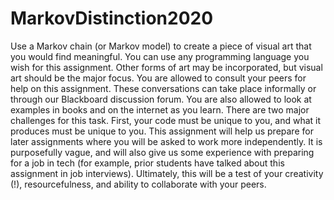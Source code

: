 # MarkovDistinction2020
Use a Markov chain (or Markov model) to create a piece of visual art that you would find meaningful. You can use any programming language you wish for this assignment. Other forms of art may be incorporated, but visual art should be the major focus. You are allowed to consult your peers for help on this assignment. These conversations can take place informally or through our Blackboard discussion forum. You are also allowed to look at examples in books and on the internet as you learn.  There are two major challenges for this task. First, your code must be unique to you, and what it produces must be unique to you. This assignment will help us prepare for later assignments where you will be asked to work more independently. It is purposefully vague, and will also give us some experience with preparing for a job in tech (for example, prior students have talked about this assignment in job interviews). Ultimately, this will be a test of your creativity (!), resourcefulness, and ability to collaborate with your peers.
